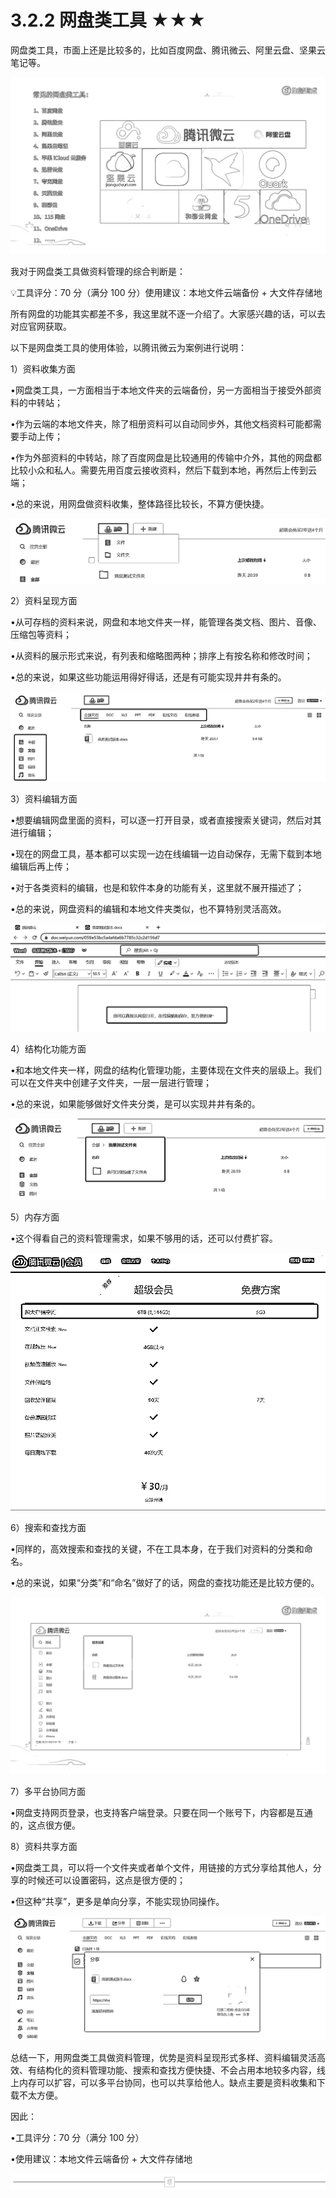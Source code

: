 # 3.2.2 网盘类工具 ★★★

网盘类工具，市面上还是比较多的，比如百度网盘、腾讯微云、阿里云盘、坚果云笔记等。

![](img/e90442c227dc335da8aa136c4fed0d12.png)

我对于网盘类工具做资料管理的综合判断是：

💡工具评分：70 分（满分 100 分）使用建议：本地文件云端备份 + 大文件存储地

所有网盘的功能其实都差不多，我这里就不逐一介绍了。大家感兴趣的话，可以去对应官网获取。

以下是网盘类工具的使用体验，以腾讯微云为案例进行说明：

1）资料收集方面

•网盘类工具，一方面相当于本地文件夹的云端备份，另一方面相当于接受外部资料的中转站；

•作为云端的本地文件夹，除了相册资料可以自动同步外，其他文档资料可能都需要手动上传；

•作为外部资料的中转站，除了百度网盘是比较通用的传输中介外，其他的网盘都比较小众和私人。需要先用百度云接收资料，然后下载到本地，再然后上传到云端；

•总的来说，用网盘做资料收集，整体路径比较长，不算方便快捷。

![](img/354c44f269b693f95fb33c1989376b03.png)

2）资料呈现方面

•从可存档的资料来说，网盘和本地文件夹一样，能管理各类文档、图片、音像、压缩包等资料；

•从资料的展示形式来说，有列表和缩略图两种；排序上有按名称和修改时间；

•总的来说，如果这些功能运用得好得话，还是有可能实现井井有条的。

![](img/39ddb634c1fdc8f6e0e72562b1fcf876.png)

3）资料编辑方面

•想要编辑网盘里面的资料，可以逐一打开目录，或者直接搜索关键词，然后对其进行编辑；

•现在的网盘工具，基本都可以实现一边在线编辑一边自动保存，无需下载到本地编辑后再上传；

•对于各类资料的编辑，也是和软件本身的功能有关，这里就不展开描述了；

•总的来说，网盘资料的编辑和本地文件夹类似，也不算特别灵活高效。

![](img/f71301f21d363e760054aaff3a4b1248.png)

4）结构化功能方面

•和本地文件夹一样，网盘的结构化管理功能，主要体现在文件夹的层级上。我们可以在文件夹中创建子文件夹，一层一层进行管理；

•总的来说，如果能够做好文件夹分类，是可以实现井井有条的。

![](img/dafe2fb7a67f5e616890039405008be2.png)

5）内存方面

•这个得看自己的资料管理需求，如果不够用的话，还可以付费扩容。

![](img/30076eeda6362bb979bef35eb2e68ae5.png)

6）搜索和查找方面

•同样的，高效搜索和查找的关键，不在工具本身，在于我们对资料的分类和命名。

•总的来说，如果“分类”和“命名”做好了的话，网盘的查找功能还是比较方便的。

![](img/f994592ca31ae7409fc6ad3e477517a0.png)

7）多平台协同方面

•网盘支持网页登录，也支持客户端登录。只要在同一个账号下，内容都是互通的，这点很方便。

8）资料共享方面

•网盘类工具，可以将一个文件夹或者单个文件，用链接的方式分享给其他人，分享的时候还可以设置密码，这点是很方便的；

•但这种“共享”，更多是单向分享，不能实现协同操作。

![](img/7ad00f9907f78fd5c49cff3b54f29e56.png)

总结一下，用网盘类工具做资料管理，优势是资料呈现形式多样、资料编辑灵活高效、有结构化的资料管理功能、搜索和查找方便快捷、不会占用本地较多内容，线上内存可以扩容，可以多平台协同，也可以共享给他人。缺点主要是资料收集和下载不太方便。

因此：

•工具评分：70 分（满分 100 分）

•使用建议：本地文件云端备份 + 大文件存储地

![](img/6f29a26225a10f4b7fdc119be6a2f65e.png)